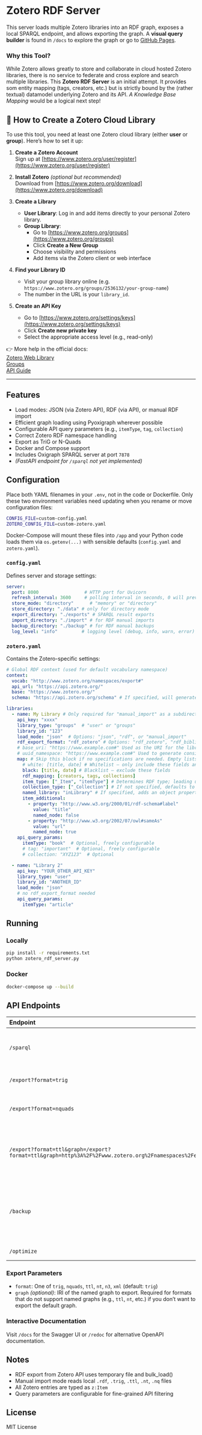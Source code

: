 # Zotero RDF Server

This server loads multiple Zotero libraries into an RDF graph,
exposes a local SPARQL endpoint, and allows exporting the graph.
A **visual query builder** is found in `/docs` to explore the graph or go to [GitHub Pages](https://ch-sander.github.io/zotero_rdf_server/).

### Why this Tool?

While Zotero allows greatly to store and collaborate in cloud hosted Zotero libraries, there is no service to federate and cross explore and search multiple libraries. This **Zotero RDF Server** is an initial attempt. It provides som entity mapping (tags, creators, etc.) but is strictly bound by the (rather textual) datamodel underlying Zotero and its API.
*A Knowledge Base Mapping* would be a logical next step!

## 📘 How to Create a Zotero Cloud Library

To use this tool, you need at least one Zotero cloud library (either **user** or **group**). Here’s how to set it up:

1. **Create a Zotero Account**  
   Sign up at [https://www.zotero.org/user/register](https://www.zotero.org/user/register)

2. **Install Zotero** *(optional but recommended)*  
   Download from [https://www.zotero.org/download](https://www.zotero.org/download)

3. **Create a Library**
   - **User Library**: Log in and add items directly to your personal Zotero library.
   - **Group Library**:
     - Go to [https://www.zotero.org/groups](https://www.zotero.org/groups)
     - Click **Create a New Group**
     - Choose visibility and permissions
     - Add items via the Zotero client or web interface

4. **Find your Library ID**
   - Visit your group library online (e.g. `https://www.zotero.org/groups/2536132/your-group-name`)
   - The number in the URL is your `library_id`.

5. **Create an API Key**
   - Go to [https://www.zotero.org/settings/keys](https://www.zotero.org/settings/keys)
   - Click **Create new private key**
   - Select the appropriate access level (e.g., read-only)

👉 More help in the official docs:  
[Zotero Web Library](https://www.zotero.org/support/web_library)  
[Groups](https://www.zotero.org/support/groups)  
[API Guide](https://www.zotero.org/support/dev/web_api/v3/start)

---

## Features

- Load modes: JSON (via Zotero API), RDF (via API), or manual RDF import
- Efficient graph loading using Pyoxigraph wherever possible
- Configurable API query parameters (e.g., `itemType`, `tag`, `collection`)
- Correct Zotero RDF namespace handling
- Export as TriG or N-Quads
- Docker and Compose support
- Includes Oxigraph SPARQL server at port `7878`
- *(FastAPI endpoint for `/sparql` not yet implemented)*

## Configuration

Place both YAML filenames in your `.env`, not in the code or Dockerfile. Only these two environment variables need updating when you rename or move configuration files:

```bash
CONFIG_FILE=custom-config.yaml
ZOTERO_CONFIG_FILE=custom-zotero.yaml
```

Docker-Compose will mount these files into `/app` and your Python code loads them via `os.getenv(...)` with sensible defaults (`config.yaml` and `zotero.yaml`).

### `config.yaml`

Defines server and storage settings:

```yaml
server:
  port: 8000                 # HTTP port for Uvicorn
  refresh_interval: 3600     # polling interval in seconds, 0 will prevent refreshing and only load local store
  store_mode: "directory"      # "memory" or "directory"
  store_directory: "./data" # only for directory mode
  export_directory: "./exports" # SPARQL result exports
  import_directory: "./import" # for RDF manual imports
  backup_directory: "./backup" # for RDF manual backups
  log_level: "info"         # logging level (debug, info, warn, error)
```

### `zotero.yaml`

Contains the Zotero-specific settings:

```yaml
# Global RDF context (used for default vocabulary namespace)
context:
  vocab: "http://www.zotero.org/namespaces/export#"
  api_url: "https://api.zotero.org/"
  base: "https://www.zotero.org/"
  schema: "https://api.zotero.org/schema" # If specified, will generate a basic OWL ontology as a named graph using the IRI from vocab

libraries:
  - name: My Library # Only required for "manual_import" as a subdirectory containing RDF files
    api_key: "xxxx"
    library_type: "groups"  # "user" or "groups"
    library_id: "123"
    load_mode: "json"  # Options: "json", "rdf", or "manual_import"
    rdf_export_format: "rdf_zotero" # Options: "rdf_zotero", "rdf_bibliontology"; only needed if load_mode = "rdf"
    # base_uri: "https://www.example.com#" Used as the URI for the library's named graph and as the base URI for all named nodes created for Zotero items and collections. Defaults to "{context.base}{libraries.library_type}/{libraries.library_id}" as defined in this YAML
    # uuid_namespace: "https://www.example.com#" Used to generate consistent UUIDs for named nodes across multiple libraries in the union graph. Defaults to base_uri if not specified
    map: # Skip this block if no specifications are needed. Empty lists will be ignored
      # white: [title, date] # Whitelist – only include these fields and those in 'named'
      black: [title, date] # Blacklist – exclude these fields
      rdf_mapping: [creators, tags, collections]
      item_type: ["_Item", "itemType"] # Determines RDF type; leading underscore indicates a constant predicate. If not specified, defaults to "Item". If not starting with "http", the default vocab from context will be used
      collection_type: ["_Collection"] # If not specified, defaults to "Collection"
      named_library: "inLibrary" # If specified, adds an object property with this name linking to the library's named graph URI to support querying across named graphs
      item_additional:
        - property: "http://www.w3.org/2000/01/rdf-schema#label"
          value: "title"
          named_node: false
        - property: "http://www.w3.org/2002/07/owl#sameAs"
          value: "url"
          named_node: true
    api_query_params:
      itemType: "book"  # Optional, freely configurable
      # tag: "important"  # Optional, freely configurable
      # collection: "XYZ123"  # Optional

  - name: "Library 2"
    api_key: "YOUR_OTHER_API_KEY"
    library_type: "user"
    library_id: "ANOTHER_ID"
    load_mode: "json"
    # no rdf_export_format needed
    api_query_params:
      itemType: "article"

```

## Running

### Locally
```bash
pip install -r requirements.txt
python zotero_rdf_server.py
```

### Docker
```bash
docker-compose up --build
```

## API Endpoints

| Endpoint | Description |
|:---------|:-------------|
| `/sparql` | Run SPARQL queries (GET/POST) *(not yet implemented)* |
| `/export?format=trig` | Export full RDF dataset in TriG format |
| `/export?format=nquads` | Export full RDF dataset in N-Quads format |
| `/export?format=ttl&graph=/export?format=ttl&graph=http%3A%2F%2Fwww.zotero.org%2Fnamespaces%2Fexport%23` | Export a named graph in Turtle format (only content of the given graph) |
| `/backup` | creates a backup to indicated backup folder (**deletes previous backup!**) |
| `/optimize` | optimizes the current store |

### Export Parameters

- `format`: One of `trig`, `nquads`, `ttl`, `nt`, `n3`, `xml` (default: `trig`)
- `graph` *(optional)*: IRI of the named graph to export. Required for formats that do not support named graphs (e.g., `ttl`, `nt`, etc.) if you don’t want to export the default graph.

### Interactive Documentation

Visit `/docs` for the Swagger UI or `/redoc` for alternative OpenAPI documentation.

## Notes
- RDF export from Zotero API uses temporary file and bulk_load()
- Manual import mode reads local `.rdf`, `.trig`, `.ttl`, `.nt`, `.nq` files
- All Zotero entries are typed as `z:Item`
- Query parameters are configurable for fine-grained API filtering

## License

MIT License